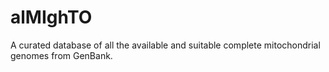 # alMIghTO
A curated database of all the available and suitable complete mitochondrial genomes from GenBank.
